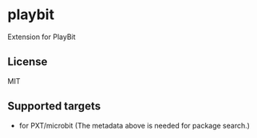 # playbit

Extension for PlayBit

## License

MIT

## Supported targets

* for PXT/microbit
(The metadata above is needed for package search.)
